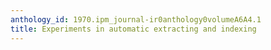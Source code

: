 ```yaml
---
anthology_id: 1970.ipm_journal-ir0anthology0volumeA6A4.1
title: Experiments in automatic extracting and indexing
---
```

